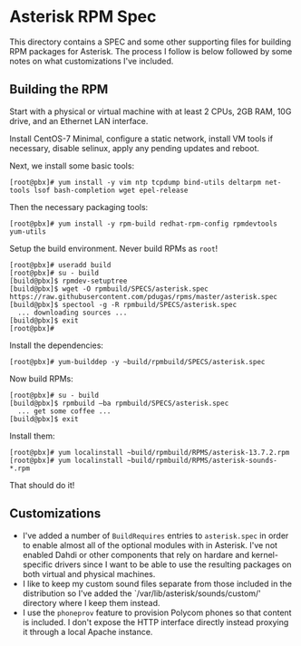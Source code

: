 # Asterisk RPM Spec

This directory contains a SPEC and some other supporting files for building RPM packages for Asterisk.  The process I follow is below followed by some notes on what customizations I've included.

## Building the RPM

Start with a physical or virtual machine with at least 2 CPUs, 2GB RAM, 10G drive, and an Ethernet LAN interface.

Install CentOS-7 Minimal, configure a static network, install VM tools if necessary, disable selinux, apply any pending updates and reboot.

Next, we install some basic tools:
```
[root@pbx]# yum install -y vim ntp tcpdump bind-utils deltarpm net-tools lsof bash-completion wget epel-release
```

Then the necessary packaging tools:
```
[root@pbx]# yum install -y rpm-build redhat-rpm-config rpmdevtools yum-utils
```

Setup the build environment.  Never build RPMs as `root`!
```
[root@pbx]# useradd build
[root@pbx]# su - build
[build@pbx]$ rpmdev-setuptree
[build@pbx]$ wget -O rpmbuild/SPECS/asterisk.spec https://raw.githubusercontent.com/pdugas/rpms/master/asterisk.spec
[build@pbx]$ spectool -g -R rpmbuild/SPECS/asterisk.spec
  ... downloading sources ...
[build@pbx]$ exit
[root@pbx]#
```

Install the dependencies:
```
[root@pbx]# yum-builddep -y ~build/rpmbuild/SPECS/asterisk.spec 
```

Now build RPMs:
```
[root@pbx]# su - build
[build@pbx]$ rpmbuild –ba rpmbuild/SPECS/asterisk.spec
  ... get some coffee ...
[build@pbx]$ exit
```

Install them:
```
[root@pbx]# yum localinstall ~build/rpmbuild/RPMS/asterisk-13.7.2.rpm
[root@pbx]# yum localinstall ~build/rpmbuild/RPMS/asterisk-sounds-*.rpm
```

That should do it!

## Customizations

* I've added a number of `BuildRequires` entries to `asterisk.spec` in order to enable almost all of the optional modules with in Asterisk.  I've not enabled Dahdi or other components that rely on hardare and kernel-specific drivers since I want to be able to use the resulting packages on both virtual and physical machines. 
* I like to keep my custom sound files separate from those included in the distribution so I've added the `/var/lib/asterisk/sounds/custom/' directory where I keep them instead.
* I use the `phoneprov` feature to provision Polycom phones so that content is included.  I don't expose the HTTP interface directly instead proxying it through a local Apache instance.  

